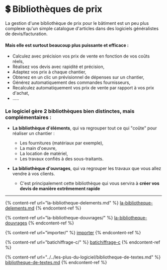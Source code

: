 # 💲 Bibliothèques de prix

La gestion d'une bibliothèque de prix pour le bâtiment est un peu plus complexe qu'un simple catalogue d'articles dans des logiciels généralistes de devis/facturation.

#### **Mais elle est surtout beaucoup plus puissante et efficace :**

* Calculez avec précision vos prix de vente en fonction de vos coûts réels,
* Réalisez vos devis avec rapidité et précision,
* Adaptez vos prix à chaque chantier,
* Obtenez en un clic un prévisionnel de dépenses sur un chantier,
* Générez automatiquement des commandes fournisseurs,
* Recalculez automatiquement vos prix de vente par rapport à vos prix d'achat,
* .....

####

### Le logiciel gère 2 bibliothèques bien distinctes, mais complémentaires :

* **La bibliothèque d'éléments**, qui va regrouper tout ce qui "coûte" pour réaliser un chantier :
  * Les fournitures (matériaux par exemple),
  * La main d'oeuvre,
  * La location de matériel,
  *   Les travaux confiés à des sous-traitants.


* **La bibliothèque d'ouvrages**, qui va regrouper les travaux que vous allez vendre à vos clients.
  * C'est principalement cette bibliothèque qui vous servira à **créer vos devis de manière extrêmement rapide**

****

{% content-ref url="la-bibliotheque-delements.md" %}
[la-bibliotheque-delements.md](la-bibliotheque-delements.md)
{% endcontent-ref %}

{% content-ref url="la-bibliotheque-douvrages/" %}
[la-bibliotheque-douvrages](la-bibliotheque-douvrages/)
{% endcontent-ref %}

{% content-ref url="importer/" %}
[importer](importer/)
{% endcontent-ref %}

{% content-ref url="batichiffrage-c/" %}
[batichiffrage-c](batichiffrage-c/)
{% endcontent-ref %}

{% content-ref url="../../les-plus-du-logiciel/bibliotheque-de-textes.md" %}
[bibliotheque-de-textes.md](../../les-plus-du-logiciel/bibliotheque-de-textes.md)
{% endcontent-ref %}

